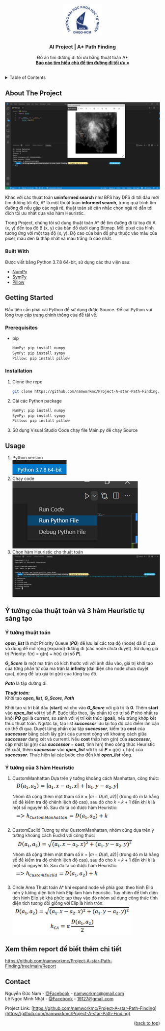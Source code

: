 <div id="top"></div>
<!--
*** Thanks for checking out the Best-README-Template. If you have a suggestion
*** that would make this better, please fork the repo and create a pull request
*** or simply open an issue with the tag "enhancement".
*** Don't forget to give the project a star!
*** Thanks again! Now go create something AMAZING! :D
-->



<!-- PROJECT SHIELDS -->
<!--
*** I'm using markdown "reference style" links for readability.
*** Reference links are enclosed in brackets [ ] instead of parentheses ( ).
*** See the bottom of this document for the declaration of the reference variables
*** for contributors-url, forks-url, etc. This is an optional, concise syntax you may use.
*** https://www.markdownguide.org/basic-syntax/#reference-style-links
-->

[comment]: <> ([![Contributors][contributors-shield]][contributors-url])

[comment]: <> ([![Forks][forks-shield]][forks-url])

[comment]: <> ([![Stargazers][stars-shield]][stars-url])

[comment]: <> ([![Issues][issues-shield]][issues-url])

[comment]: <> ([![MIT License][license-shield]][license-url])

[comment]: <> ([![LinkedIn][linkedin-shield]][linkedin-url])



<!-- PROJECT LOGO -->
<br />
<div align="center">
  <a href="https://github.com/namworkmc/Project-A-star-Path-Finding">
    <img src="images/logo.png" alt="Logo" width="25%">
  </a>

  <h3 align="center">AI Project | A* Path Finding</h3>

  <p align="center">
    Đồ án tìm đường đi tối ưu bằng thuật toán A*
    <br />
    <a href="https://github.com/namworkmc/Project-A-star-Path-Finding/tree/main/Report"><strong>Báo cáo tìm hiểu chủ đề tìm đường đi tối ưu »</strong></a>
    <br />
    <br />
  </p>
</div>



<!-- TABLE OF CONTENTS -->
<details>
  <summary>Table of Contents</summary>
  <ol>
    <li>
      <a href="#about-the-project">About The Project</a>
      <ul>
        <li><a href="#built-with">Built With</a></li>
      </ul>
    </li>
    <li>
      <a href="#getting-started">Getting Started</a>
      <ul>
        <li><a href="#prerequisites">Prerequisites</a></li>
        <li><a href="#installation">Installation</a></li>
      </ul>
    </li>
    <li><a href="#usage">Usage</a></li>
    <li><a href="#idea">Idea</a></li>
    <li><a href="#contact">Contact</a></li>
  </ol>
</details>



<!-- ABOUT THE PROJECT -->
<a id="about-the-project"></a>
## About The Project

[![Product Name Screen Shot][product-screenshot]](https://example.com)

Khác với các thuật toán **uninformed search** như BFS hay DFS đi tới đâu mới tìm đường tới đó,
A* là một thuật toán **informed search**, trong quá trình tìm đường đi nếu gặp các ngã rẽ, thuật toán sẽ cân nhắc chọn ngã rẽ
dẫn tới đích tối ưu nhất dựa vào hàm Heuristic.

Trong Project, chúng tôi sử dụng thuật toán A* để tìm đường đi từ toạ độ A (x, y) đến toạ độ B (x, y) của bản đồ dưới dạng Bitmap.
Mỗi pixel của hình tương ứng với một toạ độ (x, y). Độ cao của bản đồ phụ thuộc vào màu của pixel, màu đen là thấp nhất và máu trắng là cao nhất.



<a id="built-with"></a>
### Built With

Được viết bằng Python 3.7.8 64-bit, sử dụng các thư viện sau:

* [NumPy](https://numpy.org/)
* [SymPy](https://www.sympy.org/)
* [Pillow](https://pillow.readthedocs.io/en/stable/)

<!-- GETTING STARTED -->
<a id="getting-started"></a>
## Getting Started

Đầu tiên cần phải cài Python để sử dụng được Source. Để cài Python vui lòng truy cập [trang chính thông](https://www.python.org/downloads/) của để tải về. 

<a id="prerequisites"></a>
### Prerequisites

* pip
  ```sh
  NumPy: pip install numpy
  SymPy: pip install sympy
  Pillow: pip install pillow
  ```
<a id="installation"></a>
### Installation

1. Clone the repo
   ```sh
   git clone https://github.com/namworkmc/Project-A-star-Path-Finding.git
   ```
2. Cài các Python package
   ```sh
   NumPy: pip install numpy
   SymPy: pip install sympy
   Pillow: pip install pillow
   ```
3. Sử dụng Visual Studio Code chạy file Main.py để chạy Source

<!-- USAGE EXAMPLES -->
<a id="usage"></a>
## Usage
1. Python version <br />
![img.png](images/s1.png)
2. Chạy code <br />
![img.png](images/s2.png)
3. Chọn hàm Heuristic cho thuật toán <br />
![img.png](images/s3.png)
   


<!-- IDEA -->
<a id="idea"></a>
## Ý tưởng của thuật toán và 3 hàm Heuristic tự sáng tạo

### Ý tưởng thuật toán
**_open_list_** là một Priority Queue (**_PQ_**) để lưu lại các toạ độ (node) đã đi qua và dùng để mở rộng (expand)
đường đi (các node chưa duyệt). Sử dụng giá trị Priority: f(n) = g(n) + h(n) (trị số **_P_**).

**_G_Score_** là một ma trận có kích thước với với ảnh đầu vào, giá trị khởi tạo của từng phần tử của ma
trận là **infinity** (đại diện cho node chưa duyệt qua), dùng để lưu giá trị g(n) của từng toạ độ.

**_Path_** là tập đường đi.

**_Thuật toán:_**<br>
Khởi tạo **_open_list_**, **_G_Score_**, **_Path_**

Khởi tạo vị trí bắt đầu (**start**) và cho vào **_G_Score_** với giá trị là **0**. Thêm **start** vào **_open_list_**
với trị số **_P_**. Bước tiếp theo, lấy phần tử có trị số **_P_** nhỏ nhất ra khỏi **_PQ_** gọi là current, 
so sánh với vị trí kết thúc (**goal**), nếu trùng khớp kết thúc thuật toán. 
Ngược lại, tạo list **_successor_** lưu lại toạ độ các điểm lân cận có thể đi qua.
Duyệt từng phần của tập **_successor_**, kiểm tra **cost** của **_successor_** bằng cách lấy g(n) của current
cộng với khoảng cách giữa **_successor_** đang xét và currentl. Nếu **cost** thấp hơn g(n) của **_successor_**, cập
nhật lại g(n) của **_successor_** = **cost**, tính h(n) theo công thức Heuristic đề xuất, thêm **_successor_** vào
**_open_list_** với trị số **_P_** = g(n) + h(n) của **_successor_**. Thực hiện lại các bước cho đến khi **_open_list_** rỗng.

### Ý tưởng của 3 hàm Heuristic
1. CustomManhattan
Dựa trên ý tưởng khoảng cách Manhattan, công thức: <br>
   ![img_3.png](img_3.png)<br>
Nhóm đã cộng thêm một tham số 𝑘 = |𝑚 − 𝐷(𝑎1, 𝑎2)| (trong đó m là hằng số để kiểm tra độ chênh lệch độ cao),
sau đó cho 𝑘 = 𝑘 + 1 đến khi 𝑘 là một số nguyên tố. Sau đó ta có được hàm Heuristic:<br>
![img_4.png](img_4.png)<br>
   
2. CustomEuclid
Tương tự như CustomManhattan, nhóm cũng dựa trên ý tưởng khoảng cách Euclid với công thức:<br>
![img_1.png](img_1.png)<br>
Nhóm đã cộng thêm một tham số 𝑘 = |𝑚 − 𝐷(𝑎1, 𝑎2)| (trong đó m là hằng số để kiểm tra độ chênh lệch độ cao),
sau đó cho 𝑘 = 𝑘 + 1 đến khi 𝑘 là một số nguyên tố. Sau đó ta có được hàm Heuristic:<br>
![img_2.png](img_2.png)


3. Circle Area
Thuật toán A* khi expand node về phía goal theo hình Elip nên ý tưởng diện
tích hình Elip làm hàm heuristic. Tuy nhiên để tính diện tích hình Elip sẽ khá phức
tạp thay vào đó nhóm sử dụng công thức tính diện tích tương đối giống với Elip là hình tròn:<br>
![img.png](img.png)

<!-- MORE -->   
## Xem thêm report để biết thêm chi tiết
https://github.com/namworkmc/Project-A-star-Path-Finding/tree/main/Report

<!-- CONTACT -->
<a id="contact"></a>
## Contact

Nguyễn Đức Nam - [@Facebook](https://www.facebook.com/DucNamHCMUS) - namworkmc@gmail.com<br>
Lê Ngọc Minh Nhật - [@Facebook](https://www.facebook.com/profile.php?id=100050103259038) - 19127@gmail.com

Project Link: [https://github.com/namworkmc/Project-A-star-Path-Finding](https://github.com/namworkmc/Project-A-star-Path-Finding)

<p align="right">(<a href="#top">back to top</a>)</p>

<!-- MARKDOWN LINKS & IMAGES -->
<!-- https://www.markdownguide.org/basic-syntax/#reference-style-links -->
[contributors-shield]: https://img.shields.io/github/contributors/othneildrew/Best-README-Template.svg?style=for-the-badge
[contributors-url]: https://github.com/othneildrew/Best-README-Template/graphs/contributors
[forks-shield]: https://img.shields.io/github/forks/othneildrew/Best-README-Template.svg?style=for-the-badge
[forks-url]: https://github.com/othneildrew/Best-README-Template/network/members
[stars-shield]: https://img.shields.io/github/stars/othneildrew/Best-README-Template.svg?style=for-the-badge
[stars-url]: https://github.com/othneildrew/Best-README-Template/stargazers
[issues-shield]: https://img.shields.io/github/issues/othneildrew/Best-README-Template.svg?style=for-the-badge
[issues-url]: https://github.com/othneildrew/Best-README-Template/issues
[license-shield]: https://img.shields.io/github/license/othneildrew/Best-README-Template.svg?style=for-the-badge
[license-url]: https://github.com/othneildrew/Best-README-Template/blob/master/LICENSE.txt
[linkedin-shield]: https://img.shields.io/badge/-LinkedIn-black.svg?style=for-the-badge&logo=linkedin&colorB=555
[linkedin-url]: https://linkedin.com/in/othneildrew
[product-screenshot]: images/screenshot.png
